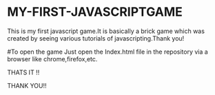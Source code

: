 # MY-FIRST-JAVASCRIPTGAME
This is my first javascript game.It is basically a brick game which was created by seeing various tutorials of javascripting.Thank you!

#To open the game 
Just open the Index.html file in the repository via a browser like chrome,firefox,etc.

THATS IT !!

THANK YOU!!
